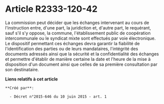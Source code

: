 # Article R2333-120-42

La commission peut décider que les échanges intervenant au cours de l'instruction entre, d'une part, la juridiction et,
d'autre part, le requérant, sauf s'il s'y oppose, la commune, l'établissement public de coopération intercommunale ou le
syndicat mixte sont effectués par voie électronique. Le dispositif permettant ces échanges devra garantir la fiabilité de
l'identification des parties ou de leurs mandataires, l'intégrité des documents adressés ainsi que la sécurité et la
confidentialité des échanges et permettre d'établir de manière certaine la date et l'heure de la mise à disposition d'un
document ainsi que celles de sa première consultation par son destinataire.

**Liens relatifs à cet article**

	**Créé par**:

	  - Décret n°2015-646 du 10 juin 2015 - art. 1

